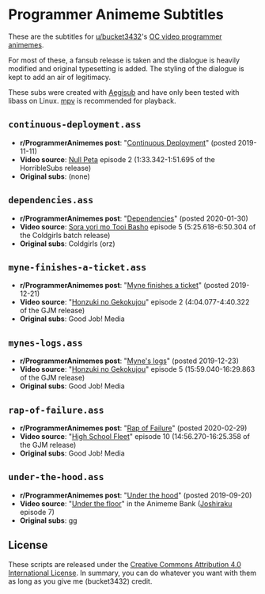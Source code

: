 # Programmer Animeme Subtitles

These are the subtitles for [u/bucket3432](https://www.reddit.com/user/bucket3432)'s [OC video programmer animemes](https://www.reddit.com/r/ProgrammerAnimemes/search?q=author%3Abucket3432+url%3Av.redd.it&restrict_sr=on&sort=new&t=all).

For most of these, a fansub release is taken and the dialogue is heavily modified and original typesetting is added.
The styling of the dialogue is kept to add an air of legitimacy.

These subs were created with [Aegisub](http://www.aegisub.org/) and have only been tested with libass on Linux.
[mpv](https://mpv.io/) is recommended for playback.

## `continuous-deployment.ass`

* **r/ProgrammerAnimemes post**: "[Continuous Deployment](https://www.reddit.com/r/ProgrammerAnimemes/comments/duk8tb/continuous_deployment/)" (posted 2019-11-11)
* **Video source**: [Null Peta](https://myanimelist.net/anime/40178/Null_Peta) episode 2 (1:33.342-1:51.695 of the HorribleSubs release)
* **Original subs**: (none)

## `dependencies.ass`

* **r/ProgrammerAnimemes post**: "[Dependencies](https://www.reddit.com/r/ProgrammerAnimemes/comments/ew6k2n/dependencies/)" (posted 2020-01-30)
* **Video source**: [Sora yori mo Tooi Basho](https://myanimelist.net/anime/35839/Sora_yori_mo_Tooi_Basho) episode 5 (5:25.618-6:50.304 of the Coldgirls batch release)
* **Original subs**: Coldgirls (orz)

## `myne-finishes-a-ticket.ass`

* **r/ProgrammerAnimemes post**: "[Myne finishes a ticket](https://www.reddit.com/r/ProgrammerAnimemes/comments/edxdxi/myne_finishes_a_ticket/)" (posted 2019-12-21)
* **Video source**: "[Honzuki no Gekokujou](https://myanimelist.net/anime/39468/Honzuki_no_Gekokujou__Shisho_ni_Naru_Tame_ni_wa_Shudan_wo_Erandeiraremasen)" episode 2 (4:04.077-4:40.322 of the GJM release)
* **Original subs**: Good Job! Media

## `mynes-logs.ass`

* **r/ProgrammerAnimemes post**: "[Myne's logs](https://www.reddit.com/r/ProgrammerAnimemes/comments/eerpih/mynes_logs/)" (posted 2019-12-23)
* **Video source**: "[Honzuki no Gekokujou](https://myanimelist.net/anime/39468/Honzuki_no_Gekokujou__Shisho_ni_Naru_Tame_ni_wa_Shudan_wo_Erandeiraremasen)" episode 5 (15:59.040-16:29.863 of the GJM release)
* **Original subs**: Good Job! Media

## `rap-of-failure.ass`

* **r/ProgrammerAnimemes post**: "[Rap of Failure](https://www.reddit.com/r/ProgrammerAnimemes/comments/fbgcpc/rap_of_failure/)" (posted 2020-02-29)
* **Video source**: "[High School Fleet](https://myanimelist.net/anime/31500/High_School_Fleet)" episode 10 (14:56.270-16:25.358 of the GJM release)
* **Original subs**: Good Job! Media

## `under-the-hood.ass`

* **r/ProgrammerAnimemes post**: "[Under the hood](https://www.reddit.com/r/ProgrammerAnimemes/comments/d6nlnd/under_the_hood/)" (posted 2019-09-20)
* **Video source**: "[Under the floor](https://www.reddit.com/r/animemebank/comments/dan2d7/template_under_the_floor/)" in the Animeme Bank ([Joshiraku](https://myanimelist.net/anime/12679/Joshiraku) episode 7)
* **Original subs**: gg

## License

These scripts are released under the [Creative Commons Attribution 4.0 International License](https://creativecommons.org/licenses/by/4.0/).
In summary, you can do whatever you want with them as long as you give me (bucket3432) credit.
